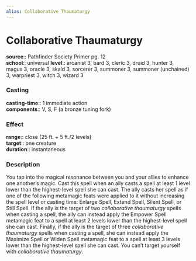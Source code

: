 ```yaml
---
alias: Collaborative Thaumaturgy
---
```


# Collaborative Thaumaturgy 

**source**:: Pathfinder Society Primer pg. 12  
**school**:: universal
**level**:: arcanist 3, bard 3, cleric 3, druid 3, hunter 3, magus 3, oracle 3, skald 3, sorcerer 3, summoner 3, summoner (unchained) 3, warpriest 3, witch 3, wizard 3

### Casting 

**casting-time**:: 1 immediate action  
**components**:: V, S, F (a bronze tuning fork)

### Effect 

**range**:: close (25 ft. + 5 ft./2 levels)  
**target**:: one creature  
**duration**:: instantaneous

### Description 

You tap into the magical resonance between you and your allies to enhance one another’s magic. Cast this spell when an ally casts a spell at least 1 level lower than the highest-level spell she can cast. The ally casts her spell as if one of the following metamagic feats were applied to it without increasing the spell level or casting time: Enlarge Spell, Extend Spell, Silent Spell, or Still Spell. If the ally is the target of two *collaborative thaumaturgy* spells when casting a spell, the ally can instead apply the Empower Spell metamagic feat to a spell at least 2 levels lower than the highest-level spell she can cast. Finally, if the ally is the target of three *collaborative thaumaturgy* spells when casting a spell, she can instead apply the Maximize Spell or Widen Spell metamagic feat to a spell at least 3 levels lower than the highest-level spell she can cast. You can’t target yourself with *collaborative thaumaturgy*.
